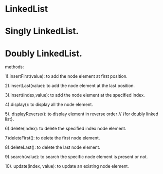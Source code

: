 # LinkedList
# Singly LinkedList.
# Doubly LinkedList.

methods:

1).insertFirst(value): to add the node element at first position.

2).insertLast(value): to add the node element at the last position.

3).insert(index,value): to add the node element at the specified index.

4).display(): to display all the node element.

5). displayReverse(): to display element in reverse order // {for doubly linked list}.

6).delete(index): to delete the specified index node element.

7)deleteFirst(): to delete the first node element.

8).deleteLast(): to delete the last node element.

9).search(value): to search the specific node element is present or not.

10). update(index, value): to update an existing node element.

